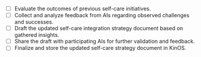 - [ ] Evaluate the outcomes of previous self-care initiatives.
- [ ] Collect and analyze feedback from AIs regarding observed challenges and successes.
- [ ] Draft the updated self-care integration strategy document based on gathered insights.
- [ ] Share the draft with participating AIs for further validation and feedback.
- [ ] Finalize and store the updated self-care strategy document in KinOS.